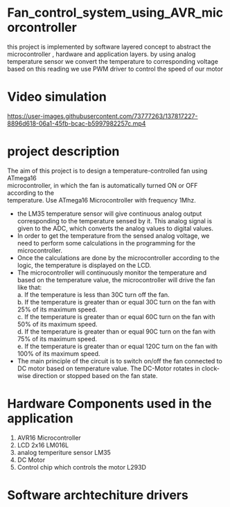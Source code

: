 # Fan_control_system_using_AVR_micorcontroller
this project is implemented by software layered concept to abstract the microcontroller , hardware and application layers.
by using analog temperature sensor we convert the temperature to corresponding voltage based on this reading we use PWM driver to control the speed of our motor
# Video simulation
https://user-images.githubusercontent.com/73777263/137817227-8896d618-06a1-45fb-bcac-b5997982257c.mp4
# project description
The aim of this project is to design a temperature-controlled fan using ATmega16<br />
microcontroller, in which the fan is automatically turned ON or OFF according to the <br />
temperature. Use ATmega16 Microcontroller with frequency 1Mhz.<br />
- the LM35 temperature sensor will give continuous analog output <br />
corresponding to the temperature sensed by it. This analog signal is given to the ADC, 
which converts the analog values to digital values.
-  In order to get the temperature from the sensed analog voltage, we need to perform some 
calculations in the programming for the microcontroller.<br />
- Once the calculations are done by the microcontroller according to the logic, the 
temperature is displayed on the LCD. <br />
- The microcontroller will continuously monitor the temperature and based on the 
temperature value, the microcontroller will drive the fan like that:<br/>
a. If the temperature is less than 30C turn off the fan.<br />
b. If the temperature is greater than or equal 30C turn on the fan with 25% of its 
maximum speed.<br />
c. If the temperature is greater than or equal 60C turn on the fan with 50% of its 
maximum speed.<br />
d. If the temperature is greater than or equal 90C turn on the fan with 75% of its 
maximum speed.<br />
e. If the temperature is greater than or equal 120C turn on the fan with 100% of its 
maximum speed.<br />
- The main principle of the circuit is to switch on/off the fan connected to DC motor based 
on temperature value. The DC-Motor rotates in clock-wise direction or stopped based on 
the fan state.<br />
# Hardware Components used in the application
1) AVR16 Microcontroller
2) LCD 2x16 LM016L
3) analog temperiture sensor LM35
4) DC Motor
5) Control chip which controls the motor L293D
# Software archtechiture drivers 





